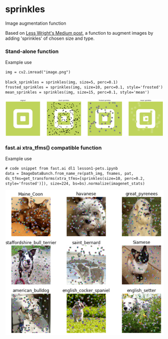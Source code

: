 # sprinkles
Image augmentation function

Based on [Less Wright's Medium post](https://medium.com/@lessw/progressive-sprinkles-a-new-data-augmentation-for-cnns-and-helps-achieve-new-98-nih-malaria-6056965f671a),
a function to augment images by adding 'sprinkles' of chosen size and type.

### Stand-alone function

Example use
```
img = cv2.imread("image.png")

black_sprinkles = sprinkles(img, size=5, perc=0.1)
frosted_sprinkles = sprinkles(img, size=10, perc=0.1, style='frosted')
mean_sprinkles = sprinkles(img, size=15, perc=0.1, style='mean')
```
![stand-alone example image](standalone_example.png)

### fast.ai xtra_tfms() compatible function

Example use

```
# code snippet from fast.ai dl1 lesson1-pets.ipynb
data = ImageDataBunch.from_name_re(path_img, fnames, pat,
ds_tfms=get_transforms(xtra_tfms=[sprinkles(size=10, perc=0.2, style='frosted')]), size=224, bs=bs).normalize(imagenet_stats)
```
![fast.ai example image](fastai_example.png)